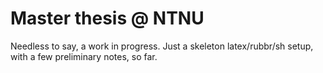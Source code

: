 # Master thesis @ NTNU

Needless to say, a work in progress. Just a skeleton latex/rubbr/sh
setup, with a few preliminary notes, so far.
